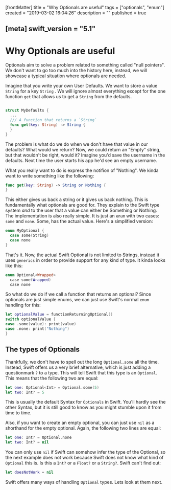 [frontMatter]
title = "Why Optionals are useful"
tags = ["optionals", "enum"]
created = "2019-03-02 16:04:26"
description = ""
published = true

[meta]
swift_version = "5.1"
---

# Why Optionals are useful

Optionals aim to solve a problem related to something called "null pointers". We don't want to go too much into the history here, instead, we will showcase a typical situation where optionals are needed.

Imagine that you write your own User Defaults. We want to store a value `String` for a key `String` . We will ignore almost everything except for the one function `get` that allows us to get a `String` from the defaults.

``` swift

struct MyDefaults {
  ...
  /// A function that returns a `String`
  func get(key: String) -> String {
  }
}

```

The problem is what do we do when we don't have that value in our defaults? What would we return? Now, we could return an "Empty" string, but that wouldn't be right, would it? Imagine you'd save the username in the defaults. Next time the user starts his app he'd see an empty username. 

What you really want to do is express the notifion of "Nothing". We kinda want to write something like the following:

``` swift
func get(key: String) -> String or Nothing {
}

```

This either gives us back a string or it gives us back nothing. This is fundamentally what optionals are good for. They explain to the Swift type system *and* to the user that a value can either be Something or Nothing. The implementation is also really simple. It is just an `enum` with two cases: `some` and `none`. Some, has the actual value. Here's a simplified version:

``` Swift
enum MyOptional {
  case some(String)
  case none
}
```

That's it. Now, the actual Swift Optional is not limited to Strings, instead it uses `generics` in order to provide support for any kind of type. It kinda looks like this:

``` Swift
enum Optional<Wrapped>
  case some(Wrapped)
  case none
```

So what do we do if we call a function that returns an optional? Since optionals are just simple enums, we can just use Swift's normal `enum` handling for this:

``` Swift
let optionalValue = functionReturningOptional()
switch optionalValue {
case .some(value): print(value)
case .none: print("Nothing")
}
```

## The types of Optionals

Thankfully, we don't have to spell out the long `Optional.some` all the time. Instead, Swift offers us a very brief alternative, which is just adding a questionmark `?` to a type. This will tell Swift that this type is an `Optional`. This means that the following two are equal:

``` Swift
let one: Optional<Int> = Optional.some(5)
let two: Int? = 5
```

This is usually the default Syntax for `Optionals` in Swift. You'll hardly see the other Syntax, but it is still good to know as you might stumble upon it from time to time.

Also, if you want to create an empty optional, you can just use `nil` as a shorthand for the empty optional. Again, the following two lines are equal:

``` Swift
let one: Int? = Optional.none
let two: Int? = nil
```

You can only use `nil` if Swift can somehow infer the type of the Optional, so the next example does not work because Swift does not know what kind of `Optional` this is. Is this a `Int?` or a `Float?` or a `String?`. Swift can't find out:

``` Swift
let doesNotWork = nil
```

Swift offers many ways of handling `Optional` types. Lets look at them next.
